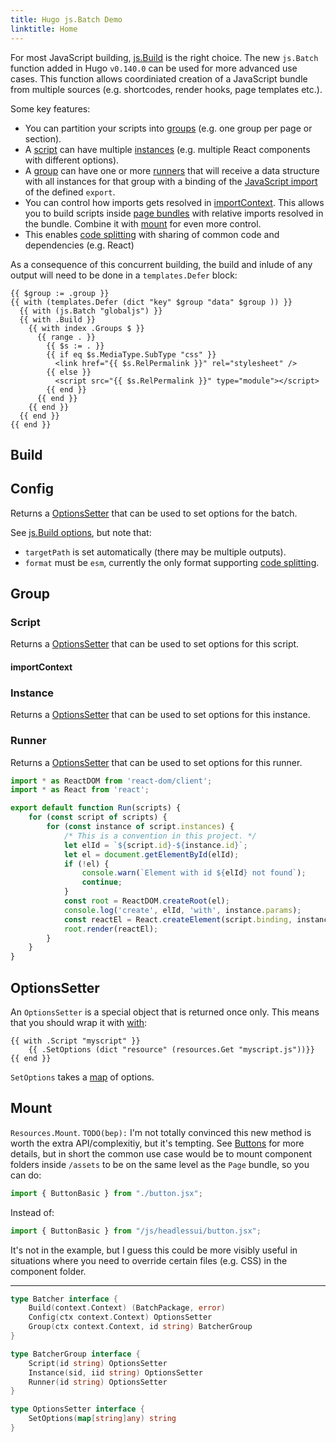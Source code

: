 ```yaml
---
title: Hugo js.Batch Demo
linktitle: Home
---
```


For most JavaScript building, [js.Build](https://gohugo.io/hugo-pipes/js/) is the right choice. The new `js.Batch` function added in Hugo `v0.140.0` can be used for more  advanced use cases. This function allows coordiniated creation of a JavaScript bundle from multiple sources (e.g. shortcodes, render hooks, page templates etc.).

Some key features:

* You can partition your scripts into [groups](#group) (e.g. one group per page or section).
* A [script] can have multiple [instances](#instance) (e.g. multiple React components with different options).
* A [group] can have one or more [runners](#runner) that will receive a data structure with all instances for that group with a binding of the [JavaScript import] of the defined `export`.
* You can control how imports gets resolved in [importContext](#importContext). This allows you to build scripts inside [page bundles] with relative imports resolved in the bundle. Combine it with [mount](#mount) for even more control.
* This enables [code splitting] with sharing of common code and dependencies (e.g. React)

As a consequence of this concurrent building, the build and inlude of any output will need to be done in a `templates.Defer` block:

```go-html-template
{{ $group := .group }}
{{ with (templates.Defer (dict "key" $group "data" $group )) }}
  {{ with (js.Batch "globaljs") }}
  {{ with .Build }}
    {{ with index .Groups $ }}
      {{ range . }}
        {{ $s := . }}
        {{ if eq $s.MediaType.SubType "css" }}
          <link href="{{ $s.RelPermalink }}" rel="stylesheet" />
        {{ else }}
          <script src="{{ $s.RelPermalink }}" type="module"></script>
        {{ end }}
      {{ end }}
    {{ end }}
  {{ end }}
{{ end }}

```

[config]: #config
[group]: #group
[script]: #script
[instance]: #instance
[with]: https://gohugo.io/functions/go-template/with/
[map]: https://gohugo.io/functions/collections/dictionary/
[OptionsSetter]: #optionssetter
[runner]: #runner
[code splitting]: https://esbuild.github.io/api/#splitting
[page bundles]: https://gohugo.io/content-management/page-bundles/
[JavaScript import]: https://developer.mozilla.org/en-US/docs/Web/JavaScript/Reference/Statements/import
[js.Build options]: https://gohugo.io/hugo-pipes/js/#options



## Build

## Config

Returns a [OptionsSetter] that can be used to set options for the batch.

See [js.Build options], but note that:

* `targetPath` is set automatically (there may be multiple outputs).
* `format` must be `esm`, currently the only format supporting [code splitting].


## Group

### Script

Returns a [OptionsSetter] that can be used to set options for this script.

#### importContext

### Instance

Returns a [OptionsSetter] that can be used to set options for this instance.

### Runner

Returns a [OptionsSetter] that can be used to set options for this runner.

```js
import * as ReactDOM from 'react-dom/client';
import * as React from 'react';

export default function Run(scripts) {
	for (const script of scripts) {
		for (const instance of script.instances) {
			/* This is a convention in this project. */
			let elId = `${script.id}-${instance.id}`;
			let el = document.getElementById(elId);
			if (!el) {
				console.warn(`Element with id ${elId} not found`);
				continue;
			}
			const root = ReactDOM.createRoot(el);
			console.log('create', elId, 'with', instance.params);
			const reactEl = React.createElement(script.binding, instance.params);
			root.render(reactEl);
		}
	}
}
```

## OptionsSetter

An `OptionsSetter` is a special object that is returned once only. This means that you should wrap it with [with]:

```go-html-template
{{ with .Script "myscript" }}
    {{ .SetOptions (dict "resource" (resources.Get "myscript.js"))}}
{{ end }}
```

`SetOptions` takes a [map] of options.


## Mount

`Resources.Mount`. `TODO(bep):` I'm not totally convinced this new method is worth the extra API/complexitiy, but it's tempting. See [Buttons](/buttons/) for more details, but in short the common use case would be to mount component folders inside `/assets` to be on the same level as the `Page` bundle, so you can do:

```js
import { ButtonBasic } from "./button.jsx";
```

Instead of:

```js
import { ButtonBasic } from "/js/headlessui/button.jsx";
```

It's not in the example, but I guess this could be more visibly useful in situations where you need to override certain files (e.g. CSS) in the component folder.



----


```go
type Batcher interface {
	Build(context.Context) (BatchPackage, error)
	Config(ctx context.Context) OptionsSetter
	Group(ctx context.Context, id string) BatcherGroup
}

```

```go
type BatcherGroup interface {
	Script(id string) OptionsSetter
	Instance(sid, iid string) OptionsSetter
	Runner(id string) OptionsSetter
}
```

```go
type OptionsSetter interface {
	SetOptions(map[string]any) string
}
```